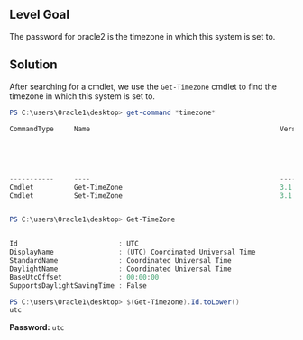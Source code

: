 ## Level Goal
The password for oracle2 is the timezone in which this system is set to.

## Solution
After searching for a cmdlet, we use the <code>Get-Timezone</code> cmdlet to find the timezone in which this system is set to.
```powershell
PS C:\users\Oracle1\desktop> get-command *timezone*

CommandType     Name                                               Version    S
                                                                              o
                                                                              u
                                                                              r
                                                                              c
                                                                              e
-----------     ----                                               -------    -
Cmdlet          Get-TimeZone                                       3.1.0.0    M
Cmdlet          Set-TimeZone                                       3.1.0.0    M


PS C:\users\Oracle1\desktop> Get-TimeZone


Id                         : UTC
DisplayName                : (UTC) Coordinated Universal Time
StandardName               : Coordinated Universal Time
DaylightName               : Coordinated Universal Time
BaseUtcOffset              : 00:00:00                                           
SupportsDaylightSavingTime : False

PS C:\users\Oracle1\desktop> $(Get-Timezone).Id.toLower()                       
utc
```
<strong>Password:</strong> <code>utc</code>
